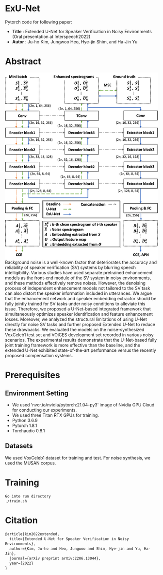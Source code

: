 # ExU-Net

Pytorch code for following paper:

* **Title** : Extended U-Net for Speaker Verification in Noisy Environments (Oral presentation at Interspeech2022) 
* **Autor** : Ju-ho Kim, Jungwoo Heo, Hye-jin Shim, and Ha-Jin Yu

# Abstract
<img align="middle" width="2000" src="https://github.com/wngh1187/ExU-Net/blob/main/overall.png">
Background noise is a well-known factor that deteriorates the accuracy and reliability of speaker verification (SV) systems by blurring speech intelligibility. 
Various studies have used separate pretrained enhancement models as the front-end module of the SV system in noisy environments, and these methods effectively remove noises. 
However, the denoising process of independent enhancement models not tailored to the SV task can also distort the speaker information included in utterances. 
We argue that the enhancement network and speaker embedding extractor should be fully jointly trained for SV tasks under noisy conditions to alleviate this issue. 
Therefore, we proposed a U-Net-based integrated framework that simultaneously optimizes speaker identification and feature enhancement losses. 
Moreover, we analyzed the structural limitations of using U-Net directly for noise SV tasks and further proposed Extended U-Net to reduce these drawbacks. 
We evaluated the models on the noise-synthesized VoxCeleb1 test set and VOiCES development set recorded in various noisy scenarios. 
The experimental results demonstrate that the U-Net-based fully joint training framework is more effective than the baseline, and the extended U-Net exhibited state-of-the-art performance versus the recently proposed compensation systems.

# Prerequisites

## Environment Setting
* We used 'nvcr.io/nvidia/pytorch:21.04-py3' image of Nvidia GPU Cloud for conducting our experiments. 
* We used three Titan RTX GPUs for training. 
* Python 3.6.9
* Pytorch 1.8.1
* Torchaudio 0.8.1

## Datasets

We used VoxCeleb1 dataset for training and test. 
For noise synthesis, we used the MUSAN corpus.


# Training

```
Go into run directory
./train.sh
```

# Citation
```
@article{kim2022extended,
  title={Extended U-Net for Speaker Verification in Noisy Environments},
  author={Kim, Ju-ho and Heo, Jungwoo and Shim, Hye-jin and Yu, Ha-Jin},
  journal={arXiv preprint arXiv:2206.13044},
  year={2022}
}
```
